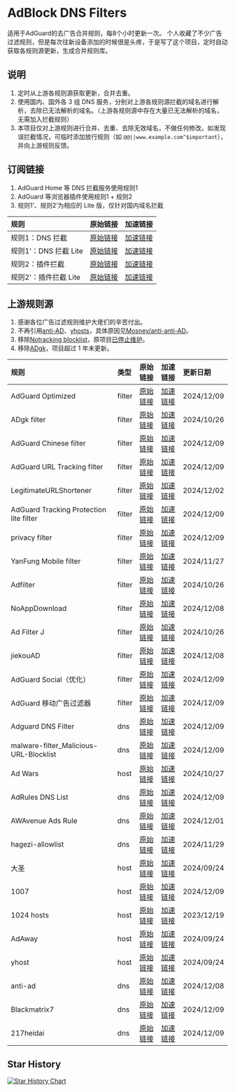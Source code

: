 # AdBlock DNS Filters
适用于AdGuard的去广告合并规则，每8个小时更新一次。
个人收藏了不少广告过滤规则，但是每次往新设备添加的时候很是头疼，于是写了这个项目，定时自动获取各规则源更新，生成合并规则库。

## 说明
1. 定时从上游各规则源获取更新，合并去重。
2. 使用国内、国外各 3 组 DNS 服务，分别对上游各规则源拦截的域名进行解析，去除已无法解析的域名。（上游各规则源中存在大量已无法解析的域名，无需加入拦截规则）
3. 本项目仅对上游规则进行合并、去重、去除无效域名，不做任何修改。如发现误拦截情况，可临时添加放行规则（如 `@@||www.example.com^$important`），并向上游规则反馈。

## 订阅链接
1. AdGuard Home 等 DNS 拦截服务使用规则1
2. AdGuard 等浏览器插件使用规则1 + 规则2
3. 规则1’、规则2’为相应的 Lite 版，仅针对国内域名拦截

| 规则 | 原始链接 | 加速链接 |
|:-|:-|:-|
| 规则1：DNS 拦截 | [原始链接](https://raw.githubusercontent.com/217heidai/adblockfilters/main/rules/adblockdns.txt) | [加速链接](https://mirror.ghproxy.com/https://raw.githubusercontent.com/217heidai/adblockfilters/main/rules/adblockdns.txt) |
| 规则1'：DNS 拦截 Lite | [原始链接](https://raw.githubusercontent.com/217heidai/adblockfilters/main/rules/adblockdnslite.txt) | [加速链接](https://mirror.ghproxy.com/https://raw.githubusercontent.com/217heidai/adblockfilters/main/rules/adblockdnslite.txt) |
| 规则2：插件拦截 | [原始链接](https://raw.githubusercontent.com/217heidai/adblockfilters/main/rules/adblockfilters.txt) | [加速链接](https://mirror.ghproxy.com/https://raw.githubusercontent.com/217heidai/adblockfilters/main/rules/adblockfilters.txt) |
| 规则2'：插件拦截 Lite | [原始链接](https://raw.githubusercontent.com/217heidai/adblockfilters/main/rules/adblockfilterslite.txt) | [加速链接](https://mirror.ghproxy.com/https://raw.githubusercontent.com/217heidai/adblockfilters/main/rules/adblockfilterslite.txt) |

## 上游规则源
1. 感谢各位广告过滤规则维护大佬们的辛苦付出。
2. 不再引用[anti-AD](https://anti-ad.net/adguard.txt)、[yhosts](https://raw.githubusercontent.com/VeleSila/yhosts/master/hosts.txt)，具体原因见[Mosney/anti-anti-AD](https://github.com/Mosney/anti-anti-AD)。
3. 移除[Notracking blocklist](https://raw.githubusercontent.com/notracking/hosts-blocklists/master/adblock/adblock.txt)，原项目[已停止维护](https://github.com/notracking/hosts-blocklists/issues/900)。
4. 移除[ADgk](https://raw.githubusercontent.com/banbendalao/ADgk/master/ADgk.txt)，项目超过 1 年未更新。

| 规则 | 类型 | 原始链接 | 加速链接 | 更新日期 |
|:-|:-|:-|:-|:-|
| AdGuard Optimized | filter | [原始链接](https://raw.githubusercontent.com/fhvvbvn/abpmerge/refs/heads/main/Optimized.txt) | [加速链接](https://mirror.ghproxy.com/https://raw.githubusercontent.com/217heidai/adblockfilters/main/rules/AdGuard_Optimized.txt) | 2024/12/09 |
| ADgk filter | filter | [原始链接](https://raw.githubusercontent.com/banbendalao/ADgk/master/ADgk.txt) | [加速链接](https://mirror.ghproxy.com/https://raw.githubusercontent.com/217heidai/adblockfilters/main/rules/ADgk_filter.txt) | 2024/10/26 |
| AdGuard Chinese filter | filter | [原始链接](https://filters.adtidy.org/extension/ublock/filters/224.txt) | [加速链接](https://mirror.ghproxy.com/https://raw.githubusercontent.com/217heidai/adblockfilters/main/rules/AdGuard_Chinese_filter.txt) | 2024/12/09 |
| AdGuard URL Tracking filter | filter | [原始链接](https://filters.adtidy.org/extension/ublock/filters/17.txt) | [加速链接](https://mirror.ghproxy.com/https://raw.githubusercontent.com/217heidai/adblockfilters/main/rules/AdGuard_URL_Tracking_filter.txt) | 2024/12/09 |
| LegitimateURLShortener | filter | [原始链接](https://raw.githubusercontent.com/DandelionSprout/adfilt/master/LegitimateURLShortener.txt) | [加速链接](https://mirror.ghproxy.com/https://raw.githubusercontent.com/217heidai/adblockfilters/main/rules/LegitimateURLShortener.txt) | 2024/12/02 |
| AdGuard Tracking Protection lite filter | filter | [原始链接](https://filters.adtidy.org/ios/filters/3_optimized.txt) | [加速链接](https://mirror.ghproxy.com/https://raw.githubusercontent.com/217heidai/adblockfilters/main/rules/AdGuard_Tracking_Protection_lite_filter.txt) | 2024/12/09 |
| privacy filter | filter | [原始链接](https://cdn.jsdelivr.net/gh/uBlockOrigin/uAssetsCDN@main/thirdparties/easyprivacy.txt) | [加速链接](https://mirror.ghproxy.com/https://raw.githubusercontent.com/217heidai/adblockfilters/main/rules/privacy_filter.txt) | 2024/12/09 |
| YanFung Mobile filter | filter | [原始链接](https://raw.githubusercontent.com/YanFung/Ads/master/Mobile) | [加速链接](https://mirror.ghproxy.com/https://raw.githubusercontent.com/217heidai/adblockfilters/main/rules/YanFung_Mobile_filter.txt) | 2024/11/27 |
| Adfilter | filter | [原始链接](https://raw.githubusercontent.com/vokins/ad/main/ab.txt) | [加速链接](https://mirror.ghproxy.com/https://raw.githubusercontent.com/217heidai/adblockfilters/main/rules/Adfilter.txt) | 2024/10/26 |
| NoAppDownload | filter | [原始链接](https://raw.githubusercontent.com/Noyllopa/NoAppDownload/master/NoAppDownload.txt) | [加速链接](https://mirror.ghproxy.com/https://raw.githubusercontent.com/217heidai/adblockfilters/main/rules/NoAppDownload.txt) | 2024/12/08 |
| Ad Filter J | filter | [原始链接](https://raw.githubusercontent.com/jk278/Ad-J/main/Ad-J.txt) | [加速链接](https://mirror.ghproxy.com/https://raw.githubusercontent.com/217heidai/adblockfilters/main/rules/Ad_Filter_J.txt) | 2024/10/26 |
| jiekouAD | filter | [原始链接](https://raw.githubusercontent.com/damengzhu/banad/main/jiekouAD.txt) | [加速链接](https://mirror.ghproxy.com/https://raw.githubusercontent.com/217heidai/adblockfilters/main/rules/jiekouAD.txt) | 2024/12/08 |
| AdGuard Social（优化） | filter | [原始链接](https://filters.adtidy.org/extension/ublock/filters/4_optimized.txt) | [加速链接](https://mirror.ghproxy.com/https://raw.githubusercontent.com/217heidai/adblockfilters/main/rules/AdGuard_Social（优化）.txt) | 2024/12/09 |
| AdGuard 移动广告过滤器 | filter | [原始链接](https://filters.adtidy.org/extension/ublock/filters/11.txt) | [加速链接](https://mirror.ghproxy.com/https://raw.githubusercontent.com/217heidai/adblockfilters/main/rules/AdGuard_移动广告过滤器.txt) | 2024/12/09 |
| Adguard DNS Filter | dns | [原始链接](https://adguardteam.github.io/AdGuardSDNSFilter/Filters/filter.txt) | [加速链接](https://mirror.ghproxy.com/https://raw.githubusercontent.com/217heidai/adblockfilters/main/rules/Adguard_DNS_Filter.txt) | 2024/12/09 |
| malware-filter_Malicious-URL-Blocklist | dns | [原始链接](https://malware-filter.gitlab.io/malware-filter/urlhaus-filter-agh-online.txt) | [加速链接](https://mirror.ghproxy.com/https://raw.githubusercontent.com/217heidai/adblockfilters/main/rules/malware-filter_Malicious-URL-Blocklist.txt) | 2024/12/09 |
| Ad Wars | host | [原始链接](https://raw.githubusercontent.com/jdlingyu/ad-wars/master/hosts) | [加速链接](https://mirror.ghproxy.com/https://raw.githubusercontent.com/217heidai/adblockfilters/main/rules/Ad_Wars.txt) | 2024/10/27 |
| AdRules DNS List | dns | [原始链接](https://raw.githubusercontent.com/Cats-Team/AdRules/main/dns.txt) | [加速链接](https://mirror.ghproxy.com/https://raw.githubusercontent.com/217heidai/adblockfilters/main/rules/AdRules_DNS_List.txt) | 2024/12/09 |
| AWAvenue Ads Rule | dns | [原始链接](https://raw.githubusercontent.com/TG-Twilight/AWAvenue-Ads-Rule/main/AWAvenue-Ads-Rule.txt) | [加速链接](https://mirror.ghproxy.com/https://raw.githubusercontent.com/217heidai/adblockfilters/main/rules/AWAvenue_Ads_Rule.txt) | 2024/12/01 |
| hagezi-allowlist | dns | [原始链接](https://raw.githubusercontent.com/hagezi/dns-blocklists/main/adblock/whitelist-referral.txt) | [加速链接](https://mirror.ghproxy.com/https://raw.githubusercontent.com/217heidai/adblockfilters/main/rules/hagezi-allowlist.txt) | 2024/11/29 |
| 大圣 | host | [原始链接](https://raw.githubusercontent.com/jdlingyu/ad-wars/master/sha_ad_hosts) | [加速链接](https://mirror.ghproxy.com/https://raw.githubusercontent.com/217heidai/adblockfilters/main/rules/大圣.txt) | 2024/09/24 |
| 1007 | host | [原始链接](https://raw.githubusercontent.com/lingeringsound/10007_auto/master/all) | [加速链接](https://mirror.ghproxy.com/https://raw.githubusercontent.com/217heidai/adblockfilters/main/rules/1007.txt) | 2024/12/09 |
| 1024 hosts | host | [原始链接](https://raw.githubusercontent.com/Goooler/1024_hosts/master/hosts) | [加速链接](https://mirror.ghproxy.com/https://raw.githubusercontent.com/217heidai/adblockfilters/main/rules/1024_hosts.txt) | 2023/12/19 |
| AdAway | host | [原始链接](https://adaway.org/hosts.txt) | [加速链接](https://mirror.ghproxy.com/https://raw.githubusercontent.com/217heidai/adblockfilters/main/rules/AdAway.txt) | 2024/09/24 |
| yhost | host | [原始链接](https://raw.githubusercontent.com/VeleSila/yhosts/master/hosts.txt) | [加速链接](https://mirror.ghproxy.com/https://raw.githubusercontent.com/217heidai/adblockfilters/main/rules/yhost.txt) | 2024/09/24 |
| anti-ad | dns | [原始链接](https://raw.githubusercontent.com/privacy-protection-tools/anti-AD/master/anti-ad-adguard.txt) | [加速链接](https://mirror.ghproxy.com/https://raw.githubusercontent.com/217heidai/adblockfilters/main/rules/anti-ad.txt) | 2024/12/08 |
| Blackmatrix7 | dns | [原始链接](https://raw.githubusercontent.com/blackmatrix7/ios_rule_script/refs/heads/master/rule/AdGuard/AdvertisingTest/AdvertisingTest.txt) | [加速链接](https://mirror.ghproxy.com/https://raw.githubusercontent.com/217heidai/adblockfilters/main/rules/Blackmatrix7.txt) | 2024/12/09 |
| 217heidai | dns | [原始链接](https://raw.githubusercontent.com/217heidai/adblockfilters/refs/heads/main/rules/adblockdns.txt) | [加速链接](https://mirror.ghproxy.com/https://raw.githubusercontent.com/217heidai/adblockfilters/main/rules/217heidai.txt) | 2024/12/09 |

## Star History
[![Star History Chart](https://api.star-history.com/svg?repos=217heidai/adblockfilters&type=Date)](https://star-history.com/#217heidai/adblockfilters&Date)
